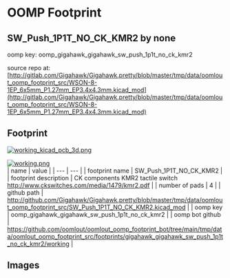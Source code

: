 # OOMP Footprint  
## SW_Push_1P1T_NO_CK_KMR2  by none  
  
oomp key: oomp_gigahawk_gigahawk_sw_push_1p1t_no_ck_kmr2  
  
source repo at: [http://gitlab.com/Gigahawk/Gigahawk.pretty/blob/master/tmp/data/oomlout_oomp_footprint_src/WSON-8-1EP_6x5mm_P1.27mm_EP3.4x4.3mm.kicad_mod](http://gitlab.com/Gigahawk/Gigahawk.pretty/blob/master/tmp/data/oomlout_oomp_footprint_src/WSON-8-1EP_6x5mm_P1.27mm_EP3.4x4.3mm.kicad_mod)  
## Footprint  
  
[![working_kicad_pcb_3d.png](working_kicad_pcb_3d_600.png)](working_kicad_pcb_3d.png)  
  
[![working.png](working_600.png)](working.png)  
| name | value | 
| --- | --- | 
| footprint name | SW_Push_1P1T_NO_CK_KMR2 | 
| footprint description | CK components KMR2 tactile switch http://www.ckswitches.com/media/1479/kmr2.pdf | 
| number of pads | 4 | 
| github path | http://github.com/Gigahawk/Gigahawk.pretty/blob/master/tmp/data/oomlout_oomp_footprint_src/SW_Push_1P1T_NO_CK_KMR2.kicad_mod | 
| oomp key | oomp_gigahawk_gigahawk_sw_push_1p1t_no_ck_kmr2 | 
| oomp bot github | https://github.com/oomlout/oomlout_oomp_footprint_bot/tree/main/tmp/data/oomlout_oomp_footprint_src/footprints/gigahawk_gigahawk_sw_push_1p1t_no_ck_kmr2/working | 
## Images  
